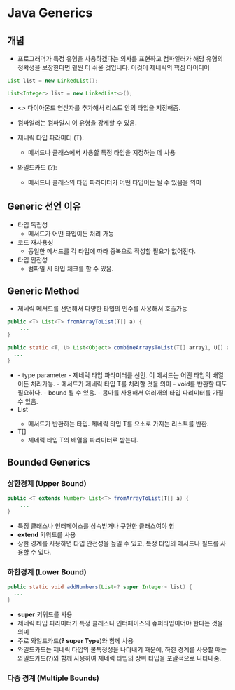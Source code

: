 # Java Generics


## 개념

- 프로그래머가 특정 유형을 사용하겠다는 의사를 표현하고 컴파일러가 해당 유형의 정확성을 보장한다면 훨씬 더 쉬울 것입니다. 이것이 제네릭의 핵심 아이디어

```java
List list = new LinkedList();

List<Integer> list = new LinkedList<>();
```
- <> 다이아몬드 연산자를 추가해서 리스트 안의 타입을 지정해줌.
- 컴파일러는 컴파일시 이 유형을 강제할 수 있음.

- 제네릭 타입 파라미터 (T): 
  - 메서드나 클래스에서 사용할 특정 타입을 지정하는 데 사용
- 와일드카드 (?): 
  - 메서드나 클래스의 타입 파라미터가 어떤 타입이든 될 수 있음을 의미

## Generic 선언 이유
- 타입 독립성
  - 메서드가 어떤 타입이든 처리 가능
- 코드 재사용성
  - 동일한 메서드를 각 타입에 따라 중복으로 작성할 필요가 없어진다.
- 타입 안전성
  - 컴파일 시 타입 체크를 할 수 있음.


## Generic Method
- 제네릭 메서드를 선언해서 다양한 타입의 인수를 사용해서 호출가능

```java
public <T> List<T> fromArrayToList(T[] a) {   
    ...
}

public static <T, U> List<Object> combineArraysToList(T[] array1, U[] array2) {
  ...
}
```

- <T>
  - type parameter
  - 제네릭 타입 파라미터를 선언. 이 메서드는 어떤 타입의 배열이든 처리가능.
  - 메서드가 제네릭 타입 T를 처리할 것을 의미
  - void를 반환할 때도 필요하다.
  - bound 될 수 있음.
  - 콤마를 사용해서 여러개의 타입 파리미터를 가질 수 있음.
- List<T>
  - 메서드가 반환하는 타입. 제네릭 타입 T를 요소로 가지는 리스트를 반환.
- T[]
  - 제네릭 타입 T의 배열을 파라미터로 받는다.

## Bounded Generics

### 상한경계 (Upper Bound)

```java
public <T extends Number> List<T> fromArrayToList(T[] a) {
    ...
}
```

- 특정 클래스나 인터페이스를 상속받거나 구현한 클래스여야 함
- **extend** 키워드를 사용
- 상한 경계를 사용하면 타입 안전성을 높일 수 있고, 특정 타입의 메서드나 필드를 사용할 수 있다.


### 하한경계 (Lower Bound)

```java
public static void addNumbers(List<? super Integer> list) {
  ...
}
```
- **super** 키워드를 사용
- 제네릭 타입 파라미터가 특정 클래스나 인터페이스의 슈퍼타입이어야 한다는 것을 의미
- 주로 와일드카드(**? super Type**)와 함께 사용
- 와일드카드는 제네릭 타입의 불특정성을 나타내기 때문에, 하한 경계를 사용할 때는 와일드카드(?)와 함께 사용하여 제네릭 타입의 상위 타입을 포괄적으로 나타내줌.


### 다중 경계 (Multiple Bounds)

